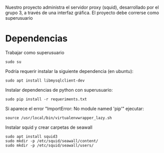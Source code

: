 Nuestro proyecto administra el servidor proxy (squid), desarrollado por el grupo 3, a través de una interfaz gráfica. El proyecto debe correrse como superusuario

# Dependencias
Trabajar como superusuario

    sudo su

Podría requerir instalar la siguiente dependencia (en ubuntu):

    sudo apt install libmysqlclient-dev

Instalar dependencias de python con superusuario:

    sudo pip install -r requeriments.txt

Si aparece el error "ImportError: No module named 'pip'" ejecutar:

    source /usr/local/bin/virtualenvwrapper_lazy.sh

Instalar squid y crear carpetas de seawall

    sudo apt install squid3
    sudo mkdir -p /etc/squid/seawall/content/
    sudo mkdir -p /etc/squid/seawall/users/
